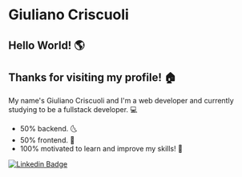 
# Giuliano Criscuoli

## Hello World! :earth_americas:

## Thanks for visiting my profile! :house:

 My name's Giuliano Criscuoli and I'm a web developer 
 and currently studying to be a fullstack developer. :computer:
 
 * 50% backend. :last_quarter_moon_with_face:
 * 50% frontend. :first_quarter_moon_with_face:
 * 100%  motivated to learn and improve my skills! :full_moon_with_face:
 
 
 <a href="https://www.linkedin.com/in/giuliano-criscuoli/" rel="nofollow">
 <img src="https://camo.githubusercontent.com/3de3a6348c0e6b6a913fbe25fec57b018080bef1/68747470733a2f2f696d672e736869656c64732e696f2f62616467652f2d4c696e6b6564496e2d626c75653f7374796c653d666c61742d737175617265266c6f676f3d4c696e6b6564696e266c6f676f436f6c6f723d7768697465266c696e6b3d68747470733a2f2f7777772e6c696e6b6564696e2e636f6d2f696e2f66656c6970656669616c686f" alt="Linkedin Badge" data-canonical-src="https://img.shields.io/badge/-LinkedIn-blue?style=flat-square&amp;logo=Linkedin&amp;logoColor=white&amp;link=https://www.linkedin.com/in/giuliano-criscuoli/" style="max-width:100%;" />
 </a>
 <a href="https://www.behance.net/giulianocriscuoli/" rel="nofollow">
 <img  src="https://https://aleen42.github.io/badges/src/behance.svg />
            
 </a>
